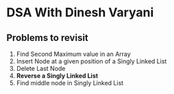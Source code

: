 # **DSA With Dinesh Varyani**

## Problems to revisit
1. Find Second Maximum value in an Array
2. Insert Node at a given position of a Singly Linked List 
3. Delete Last Node
4. **Reverse a Singly Linked List**
5. Find middle node in Singly Linked List
